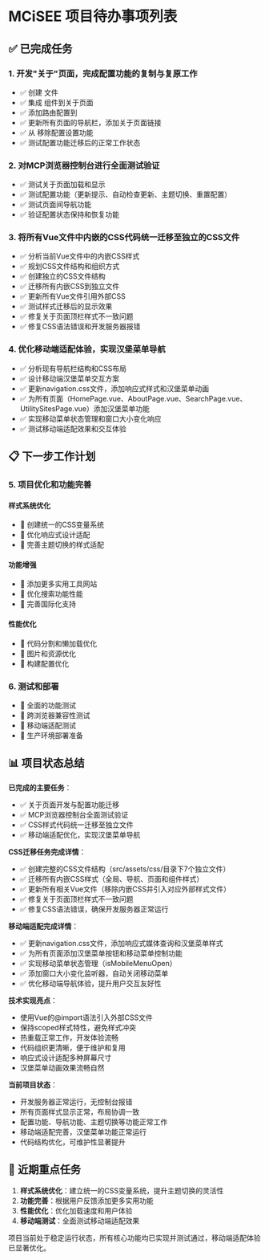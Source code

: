 # MCiSEE 项目待办事项列表

## ✅ 已完成任务

### 1. 开发"关于"页面，完成配置功能的复制与复原工作
- ✅ 创建 <mcfile name="AboutPage.vue" path="src/pages/AboutPage.vue"></mcfile> 文件
- ✅ 集成 <mcsymbol name="ConfigSection" filename="ConfigSection.vue" path="src/components/ConfigSection.vue" startline="1" type="component"></mcsymbol> 组件到关于页面
- ✅ 添加路由配置到 <mcfile name="index.js" path="src/router/index.js"></mcfile>
- ✅ 更新所有页面的导航栏，添加关于页面链接
- ✅ 从 <mcfile name="HomePage.vue" path="src/pages/HomePage.vue"></mcfile> 移除配置设置功能
- ✅ 测试配置功能迁移后的正常工作状态

### 2. 对MCP浏览器控制台进行全面测试验证
- ✅ 测试关于页面加载和显示
- ✅ 测试配置功能（更新提示、自动检查更新、主题切换、重置配置）
- ✅ 测试页面间导航功能
- ✅ 验证配置状态保持和恢复功能

### 3. 将所有Vue文件中内嵌的CSS代码统一迁移至独立的CSS文件
- ✅ 分析当前Vue文件中的内嵌CSS样式
- ✅ 规划CSS文件结构和组织方式
- ✅ 创建独立的CSS文件结构
- ✅ 迁移所有内嵌CSS到独立文件
- ✅ 更新所有Vue文件引用外部CSS
- ✅ 测试样式迁移后的显示效果
- ✅ 修复关于页面顶栏样式不一致问题
- ✅ 修复CSS语法错误和开发服务器报错

### 4. 优化移动端适配体验，实现汉堡菜单导航
- ✅ 分析现有导航栏结构和CSS布局
- ✅ 设计移动端汉堡菜单交互方案
- ✅ 更新navigation.css文件，添加响应式样式和汉堡菜单动画
- ✅ 为所有页面（HomePage.vue、AboutPage.vue、SearchPage.vue、UtilitySitesPage.vue）添加汉堡菜单功能
- ✅ 实现移动菜单状态管理和窗口大小变化响应
- ✅ 测试移动端适配效果和交互体验

## 📋 下一步工作计划

### 5. 项目优化和功能完善

#### 样式系统优化
- 🔄 创建统一的CSS变量系统
- 🔄 优化响应式设计适配
- 🔄 完善主题切换的样式适配

#### 功能增强
- 🔄 添加更多实用工具网站
- 🔄 优化搜索功能性能
- 🔄 完善国际化支持

#### 性能优化
- 🔄 代码分割和懒加载优化
- 🔄 图片和资源优化
- 🔄 构建配置优化

### 6. 测试和部署
- 🔄 全面的功能测试
- 🔄 跨浏览器兼容性测试
- 🔄 移动端适配测试
- 🔄 生产环境部署准备

## 📊 项目状态总结

**已完成的主要任务**：
- ✅ 关于页面开发与配置功能迁移
- ✅ MCP浏览器控制台全面测试验证
- ✅ CSS样式代码统一迁移至独立文件
- ✅ 移动端适配优化，实现汉堡菜单导航

**CSS迁移任务完成详情**：
- ✅ 创建完整的CSS文件结构（src/assets/css/目录下7个独立文件）
- ✅ 迁移所有内嵌CSS样式（全局、导航、页面和组件样式）
- ✅ 更新所有相关Vue文件（移除内嵌CSS并引入对应外部样式文件）
- ✅ 修复关于页面顶栏样式不一致问题
- ✅ 修复CSS语法错误，确保开发服务器正常运行

**移动端适配完成详情**：
- ✅ 更新navigation.css文件，添加响应式媒体查询和汉堡菜单样式
- ✅ 为所有页面添加汉堡菜单按钮和移动菜单控制功能
- ✅ 实现移动菜单状态管理（isMobileMenuOpen）
- ✅ 添加窗口大小变化监听器，自动关闭移动菜单
- ✅ 优化移动端导航体验，提升用户交互友好性

**技术实现亮点**：
- 使用Vue的@import语法引入外部CSS文件
- 保持scoped样式特性，避免样式冲突
- 热重载正常工作，开发体验流畅
- 代码组织更清晰，便于维护和复用
- 响应式设计适配多种屏幕尺寸
- 汉堡菜单动画效果流畅自然

**当前项目状态**：
- 开发服务器正常运行，无控制台报错
- 所有页面样式显示正常，布局协调一致
- 配置功能、导航功能、主题切换等功能正常工作
- 移动端适配完善，汉堡菜单功能正常运行
- 代码结构优化，可维护性显著提升

## 🎯 近期重点任务

1. **样式系统优化**：建立统一的CSS变量系统，提升主题切换的灵活性
2. **功能完善**：根据用户反馈添加更多实用功能
3. **性能优化**：优化加载速度和用户体验
4. **移动端测试**：全面测试移动端适配效果

项目当前处于稳定运行状态，所有核心功能均已实现并测试通过，移动端适配体验已显著优化。